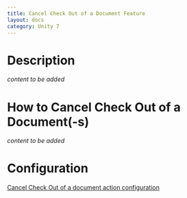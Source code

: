 ```yaml
---
title: Cancel Check Out of a Document Feature
layout: docs
category: Unity 7
---
```

# Description

*content to be added*

# How to Cancel Check Out of a Document(-s)

*content to be added*
    
# Configuration

[Cancel Check Out of a document action configuration](../../configuration/actions/cancel-checkout-document.md)
